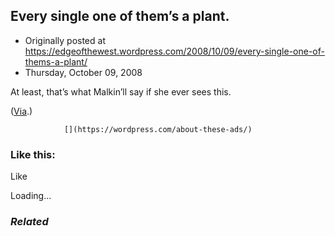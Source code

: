 ## Every single one of them’s a plant.

 * Originally posted at https://edgeofthewest.wordpress.com/2008/10/09/every-single-one-of-thems-a-plant/
 * Thursday, October 09, 2008




At least, that’s what Malkin’ll say if she ever sees this.  

([Via](http://ta-nehisicoates.theatlantic.com/archives/2008/10/mccain\_thuggism\_pt348484.php).)

		

			

				[](https://wordpress.com/about-these-ads/)
				

					
				

			

		

### Like this:

Like

 
Loading...

[]()

### _Related_

